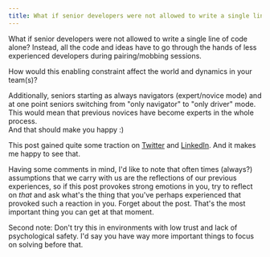 ```yaml
---
title: What if senior developers were not allowed to write a single line of code?
---
```

What if senior developers were not allowed to write a single line of code alone?
Instead, all the code and ideas have to go through the hands of less experienced developers during pairing/mobbing sessions.

How would this enabling constraint affect the world and dynamics in your team(s)?

Additionally, seniors starting as always navigators (expert/novice mode) and at one point seniors switching from "only navigator" to "only driver" mode.
This would mean that previous novices have become experts in the whole process.  
And that should make you happy :)  

This post gained quite some traction on [Twitter](https://twitter.com/d_stepanovic/status/1276257965373259777) and [LinkedIn](https://www.linkedin.com/posts/dstepanovic_what-if-senior-developers-were-not-allowed-activity-6702103827295936512-0D2B). And it makes me happy to see that.

Having some comments in mind, I'd like to note that often times (always?) assumptions that we carry with us are the reflections of our previous experiences, so if this post provokes strong emotions in you, try to reflect on _that_ and ask what's the thing that you've perhaps experienced that provoked such a reaction in you. Forget about the post. That's the most important thing you can get at that moment.


Second note: Don't try this in environments with low trust and lack of psychological safety. I'd say you have way more important things to focus on solving before that.
